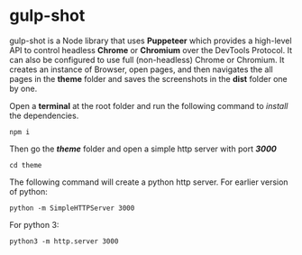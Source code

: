 
# gulp-shot
gulp-shot is a Node library that uses **Puppeteer** which provides a high-level API to control headless **Chrome** or **Chromium** over the DevTools Protocol. It can also be configured to use full (non-headless) Chrome or Chromium. It creates an instance of Browser, open pages, and then navigates the all pages in the **theme** folder and saves the screenshots in the **dist** folder one by one.

Open a **terminal** at the root folder and run the following command to *install* the dependencies.
```
npm i
```
Then go the ***theme*** folder and open a simple http server with port ***3000***
```
cd theme
```
The following command will create a python http server.
For earlier version of python:
```
python -m SimpleHTTPServer 3000
```
For python 3:
```
python3 -m http.server 3000
```
